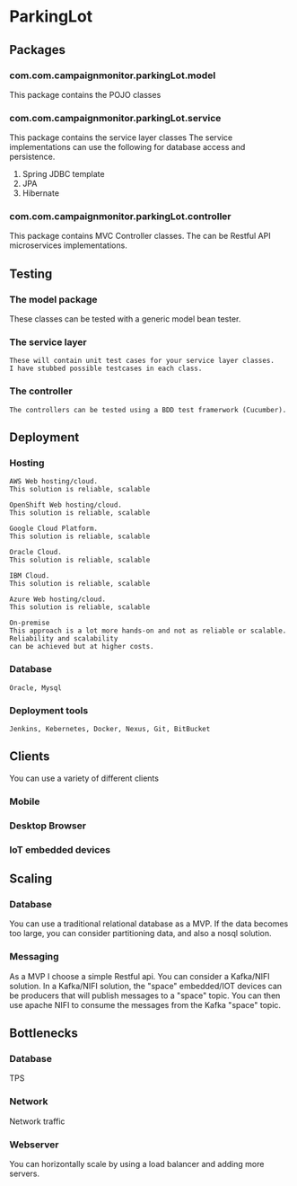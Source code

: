# ParkingLot

## Packages

### com.com.campaignmonitor.parkingLot.model
   This package contains the POJO classes
   
### com.com.campaignmonitor.parkingLot.service
   This package contains the service layer classes 
   The service implementations can use the following
   for database access and persistence. 
   1) Spring JDBC template
   2) JPA
   3) Hibernate
   
   
### com.com.campaignmonitor.parkingLot.controller
   This package contains MVC Controller classes.
   The can be Restful API microservices implementations.
   
      
## Testing

### The model package 
   These classes can be tested with a generic model bean tester.      
      
### The service layer
    These will contain unit test cases for your service layer classes.
    I have stubbed possible testcases in each class.
    
### The controller 
    The controllers can be tested using a BDD test framerwork (Cucumber).       
   
   
## Deployment
  
  ### Hosting
    AWS Web hosting/cloud.
    This solution is reliable, scalable
    
    OpenShift Web hosting/cloud.
    This solution is reliable, scalable
 
    Google Cloud Platform.
    This solution is reliable, scalable
     
    Oracle Cloud.
    This solution is reliable, scalable

    IBM Cloud.
    This solution is reliable, scalable
    
    Azure Web hosting/cloud.
    This solution is reliable, scalable
 
    On-premise
    This approach is a lot more hands-on and not as reliable or scalable. Reliability and scalability
    can be achieved but at higher costs.

  ### Database
    Oracle, Mysql
      
  ### Deployment tools
    Jenkins, Kebernetes, Docker, Nexus, Git, BitBucket
      
## Clients
   You can use a variety of different clients
   
   ### Mobile
   
   ### Desktop Browser
      
   ### IoT embedded devices
   
## Scaling

   ### Database
   You can use a traditional relational database as a MVP. 
   If the data becomes too large, you can consider partitioning data, and also a 
   nosql solution. 
     
   ### Messaging
   As a MVP I choose a simple Restful api. You can consider a Kafka/NIFI solution.
   In a Kafka/NIFI solution, the "space" embedded/IOT devices can be producers that 
   will publish messages to a "space" topic.  You can then use apache NIFI to consume the 
   messages from the Kafka "space" topic.
   
## Bottlenecks

   ### Database
   TPS
   
   ### Network  
   Network traffic
   
   ### Webserver
   You can horizontally scale by using a load balancer and adding
   more servers.